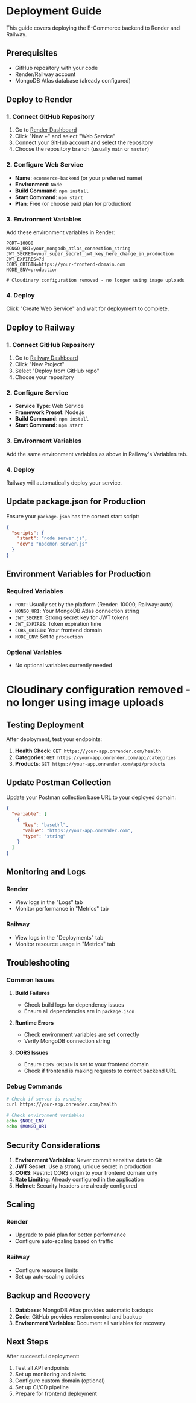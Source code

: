 # Deployment Guide

This guide covers deploying the E-Commerce backend to Render and Railway.

## Prerequisites

- GitHub repository with your code
- Render/Railway account
- MongoDB Atlas database (already configured)

## Deploy to Render

### 1. Connect GitHub Repository

1. Go to [Render Dashboard](https://dashboard.render.com/)
2. Click "New +" and select "Web Service"
3. Connect your GitHub account and select the repository
4. Choose the repository branch (usually `main` or `master`)

### 2. Configure Web Service

- **Name**: `ecommerce-backend` (or your preferred name)
- **Environment**: `Node`
- **Build Command**: `npm install`
- **Start Command**: `npm start`
- **Plan**: Free (or choose paid plan for production)

### 3. Environment Variables

Add these environment variables in Render:

```env
PORT=10000
MONGO_URI=your_mongodb_atlas_connection_string
JWT_SECRET=your_super_secret_jwt_key_here_change_in_production
JWT_EXPIRES=7d
CORS_ORIGIN=https://your-frontend-domain.com
NODE_ENV=production

# Cloudinary configuration removed - no longer using image uploads
```

### 4. Deploy

Click "Create Web Service" and wait for deployment to complete.

## Deploy to Railway

### 1. Connect GitHub Repository

1. Go to [Railway Dashboard](https://railway.app/)
2. Click "New Project"
3. Select "Deploy from GitHub repo"
4. Choose your repository

### 2. Configure Service

- **Service Type**: Web Service
- **Framework Preset**: Node.js
- **Build Command**: `npm install`
- **Start Command**: `npm start`

### 3. Environment Variables

Add the same environment variables as above in Railway's Variables tab.

### 4. Deploy

Railway will automatically deploy your service.

## Update package.json for Production

Ensure your `package.json` has the correct start script:

```json
{
  "scripts": {
    "start": "node server.js",
    "dev": "nodemon server.js"
  }
}
```

## Environment Variables for Production

### Required Variables

- `PORT`: Usually set by the platform (Render: 10000, Railway: auto)
- `MONGO_URI`: Your MongoDB Atlas connection string
- `JWT_SECRET`: Strong secret key for JWT tokens
- `JWT_EXPIRES`: Token expiration time
- `CORS_ORIGIN`: Your frontend domain
- `NODE_ENV`: Set to `production`

### Optional Variables

- No optional variables currently needed
# Cloudinary configuration removed - no longer using image uploads

## Testing Deployment

After deployment, test your endpoints:

1. **Health Check**: `GET https://your-app.onrender.com/health`
2. **Categories**: `GET https://your-app.onrender.com/api/categories`
3. **Products**: `GET https://your-app.onrender.com/api/products`

## Update Postman Collection

Update your Postman collection base URL to your deployed domain:

```json
{
  "variable": [
    {
      "key": "baseUrl",
      "value": "https://your-app.onrender.com",
      "type": "string"
    }
  ]
}
```

## Monitoring and Logs

### Render

- View logs in the "Logs" tab
- Monitor performance in "Metrics" tab

### Railway

- View logs in the "Deployments" tab
- Monitor resource usage in "Metrics" tab

## Troubleshooting

### Common Issues

1. **Build Failures**
   - Check build logs for dependency issues
   - Ensure all dependencies are in `package.json`

2. **Runtime Errors**
   - Check environment variables are set correctly
   - Verify MongoDB connection string

3. **CORS Issues**
   - Ensure `CORS_ORIGIN` is set to your frontend domain
   - Check if frontend is making requests to correct backend URL

### Debug Commands

```bash
# Check if server is running
curl https://your-app.onrender.com/health

# Check environment variables
echo $NODE_ENV
echo $MONGO_URI
```

## Security Considerations

1. **Environment Variables**: Never commit sensitive data to Git
2. **JWT Secret**: Use a strong, unique secret in production
3. **CORS**: Restrict CORS origin to your frontend domain only
4. **Rate Limiting**: Already configured in the application
5. **Helmet**: Security headers are already configured

## Scaling

### Render

- Upgrade to paid plan for better performance
- Configure auto-scaling based on traffic

### Railway

- Configure resource limits
- Set up auto-scaling policies

## Backup and Recovery

1. **Database**: MongoDB Atlas provides automatic backups
2. **Code**: GitHub provides version control and backup
3. **Environment Variables**: Document all variables for recovery

## Next Steps

After successful deployment:

1. Test all API endpoints
2. Set up monitoring and alerts
3. Configure custom domain (optional)
4. Set up CI/CD pipeline
5. Prepare for frontend deployment
